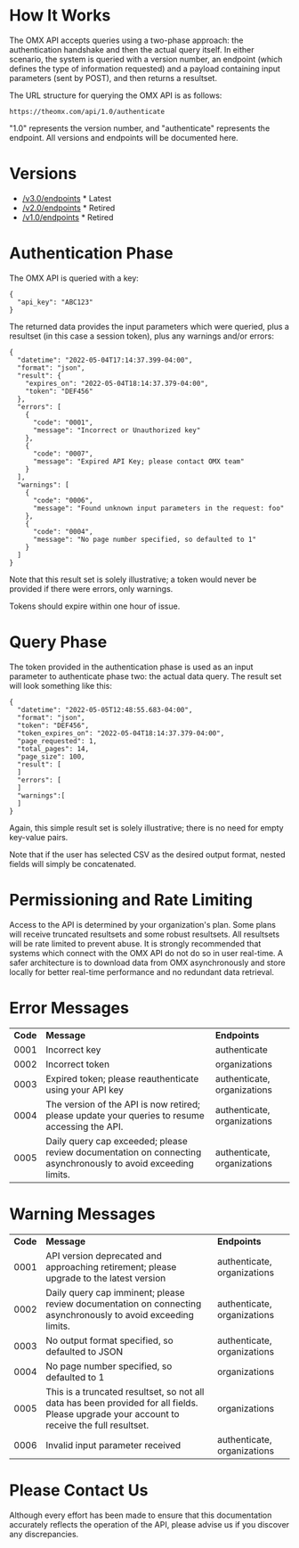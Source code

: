 # How It Works

The OMX API accepts queries using a two-phase approach: the authentication handshake and then the actual query itself. In either scenario, the system is queried with a version number, an endpoint (which defines the type of information requested) and a payload containing input parameters (sent by POST), and then returns a resultset.

The URL structure for querying the OMX API is as follows:

```
https://theomx.com/api/1.0/authenticate
```

"1.0" represents the version number, and "authenticate" represents the endpoint. All versions and endpoints will be documented here.

# Versions

- [/v3.0/endpoints](https://redocly.github.io/redoc/?url=https://raw.githubusercontent.com/Morningstar/API-Docs/master/v3-0/endpoints.yml) * Latest
- [/v2.0/endpoints](https://redocly.github.io/redoc/?url=https://raw.githubusercontent.com/Morningstar/API-Docs/master/v2-0/endpoints.yml) * Retired
- [/v1.0/endpoints](v1-0/endpoints.md) * Retired

# Authentication Phase

The OMX API is queried with a key:

```
{
  "api_key": "ABC123"
}
```

The returned data provides the input parameters which were queried, plus a resultset (in this case a session token), plus any warnings and/or errors:


```
{
  "datetime": "2022-05-04T17:14:37.399-04:00",
  "format": "json",
  "result": {
    "expires_on": "2022-05-04T18:14:37.379-04:00",
    "token": "DEF456"
  },
  "errors": [
    {
      "code": "0001",
      "message": "Incorrect or Unauthorized key"
    },
    {
      "code": "0007",
      "message": "Expired API Key; please contact OMX team"
    }
  ],
  "warnings": [
    {
      "code": "0006",
      "message": "Found unknown input parameters in the request: foo"
    },
    {
      "code": "0004",
      "message": "No page number specified, so defaulted to 1"
    }
  ]
}
```

Note that this result set is solely illustrative; a token would never be provided if there were errors, only warnings.

Tokens should expire within one hour of issue.

# Query Phase

The token provided in the authentication phase is used as an input parameter to authenticate phase two: the actual data query. The result set will look something like this:


```
{
  "datetime": "2022-05-05T12:48:55.683-04:00",
  "format": "json",
  "token": "DEF456",
  "token_expires_on": "2022-05-04T18:14:37.379-04:00",
  "page_requested": 1,
  "total_pages": 14,
  "page_size": 100,
  "result": [
  ]
  "errors": [
  ]
  "warnings":[
  ]
}
```

Again, this simple result set is solely illustrative; there is no need for empty key-value pairs.

Note that if the user has selected CSV as the desired output format, nested fields will simply be concatenated.

# Permissioning and Rate Limiting

Access to the API is determined by your organization's plan. Some plans will receive truncated resultsets and some robust resultsets. All resultsets will be rate limited to prevent abuse. It is strongly recommended that systems which connect with the OMX API do not do so in user real-time. A safer architecture is to download data from OMX asynchronously and store locally for better real-time performance and no redundant data retrieval.

# Error Messages

<table>
  <tr>
  <td><b>Code</b></td>
  <td><b>Message</b></td>
  <td><b>Endpoints</b></td>
  </tr>
  <tr>
  <td>0001</td>
  <td>Incorrect key</td>
  <td>authenticate</td>
  </tr>
  <tr>
  <td>0002</td>
  <td>Incorrect token</td>
  <td>organizations</td>
  </tr>
  <tr>
  <td>0003</td>
  <td>Expired token; please reauthenticate using your API key</td>
  <td>authenticate, organizations</td>
  </tr>
  <tr>
  <td>0004</td>
  <td>The version of the API is now retired; please update your queries to resume accessing the API.</td>
  <td>authenticate, organizations</td>
  </tr>
  <tr>
  <td>0005</td>
  <td>Daily query cap exceeded; please review documentation on connecting asynchronously to avoid exceeding limits.</td>
  <td>authenticate, organizations</td>
  </tr>
</table>

# Warning Messages

<table>
  <tr>
  <td><b>Code</b></td>
  <td><b>Message</b></td>
  <td><b>Endpoints</b></td>
  </tr>
  <tr>
  <td>0001</td>
  <td>API version deprecated and approaching retirement; please upgrade to the latest version</td>
  <td>authenticate, organizations</td>
  </tr>
  <tr>
  <td>0002</td>
  <td>Daily query cap imminent; please review documentation on connecting asynchronously to avoid exceeding limits.</td>
  <td>authenticate, organizations</td>
  </tr>
  <tr>
  <td>0003</td>
  <td>No output format specified, so defaulted to JSON</td>
  <td>authenticate, organizations</td>
  </tr>
  <tr>
  <td>0004</td>
  <td>No page number specified, so defaulted to 1</td>
  <td>organizations</td>
  </tr>
  <tr>
  <td>0005</td>
  <td>This is a truncated resultset, so not all data has been provided for all fields. Please upgrade your account to receive the full resultset.</td>
  <td>organizations</td>
  </tr>
  <tr>
  <td>0006</td>
  <td>Invalid input parameter received</td>
  <td>authenticate, organizations</td>
  </tr>
</table>

# Please Contact Us

Although every effort has been made to ensure that this documentation accurately reflects the operation of the API, please advise us if you discover any discrepancies.
